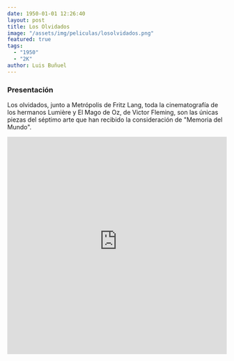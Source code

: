 ```yaml
---
date: 1950-01-01 12:26:40
layout: post
title: Los Olvidados
image: "/assets/img/peliculas/losolvidados.png"
featured: true
tags:
  - "1950"
  - "2K"
author: Luis Buñuel
---
```


### Presentación

Los olvidados, junto a Metrópolis de Fritz Lang, toda la cinematografía de los hermanos Lumière y El Mago de Oz, de Victor Fleming, son las únicas piezas del séptimo arte que han recibido la consideración de "Memoria del Mundo".

<iframe width="100%" height="500wh" src="https://www.youtube-nocookie.com/embed/GPXieXDl2eo" title="YouTube video player" frameborder="0" allow="accelerometer; autoplay; clipboard-write; encrypted-media; gyroscope; picture-in-picture" allowfullscreen></iframe>

